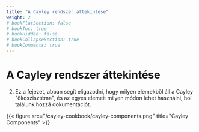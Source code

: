 ```yaml
---
title: "A Cayley rendszer áttekintése"
weight: 2
# bookFlatSection: false
# bookToc: true
# bookHidden: false
# bookCollapseSection: true
# bookComments: true
---
```


# A Cayley rendszer áttekintése

2. Ez a fejezet, abban segít eligazodni, hogy milyen elemekből áll a Cayley "ökoszisztéma", és az egyes elemeit milyen módon lehet használni, hol találunk hozzá dokumentációt.

{{< figure src="/cayley-cookbook/cayley-components.png" title="Cayley Components" >}}


